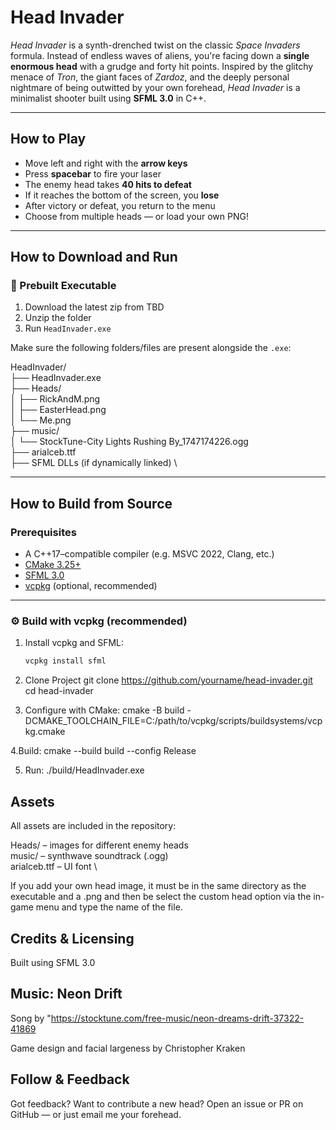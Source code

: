 ﻿# Head Invader

*Head Invader* is a synth-drenched twist on the classic *Space Invaders* formula. Instead of endless waves of aliens, you're facing down a **single enormous head** with a grudge and forty hit points. Inspired by the glitchy menace of *Tron*, the giant faces of *Zardoz*, and the deeply personal nightmare of being outwitted by your own forehead, *Head Invader* is a minimalist shooter built using **SFML 3.0** in C++.

---

## How to Play

-  Move left and right with the **arrow keys**
-  Press **spacebar** to fire your laser
-  The enemy head takes **40 hits to defeat**
-  If it reaches the bottom of the screen, you **lose**
-  After victory or defeat, you return to the menu
-  Choose from multiple heads — or load your own PNG!

---

##  How to Download and Run

### 💾 Prebuilt Executable

1. Download the latest zip from TBD
2. Unzip the folder
3. Run `HeadInvader.exe`

Make sure the following folders/files are present alongside the `.exe`:

HeadInvader/ \
├── HeadInvader.exe \
├── Heads/ \
│ ├── RickAndM.png \
│ ├── EasterHead.png \
│ └── Me.png \
├── music/ \
│ └── StockTune-City Lights Rushing By_1747174226.ogg \
├── arialceb.ttf \
├── SFML DLLs (if dynamically linked) \


---

##  How to Build from Source

###  Prerequisites

- A C++17–compatible compiler (e.g. MSVC 2022, Clang, etc.)
- [CMake 3.25+](https://cmake.org/download/)
- [SFML 3.0](https://www.sfml-dev.org/)
- [vcpkg](https://github.com/microsoft/vcpkg) (optional, recommended)

---

### ⚙️ Build with vcpkg (recommended)

1. Install vcpkg and SFML:
   ```bash
   vcpkg install sfml

2. Clone Project
   git clone https://github.com/yourname/head-invader.git
   cd head-invader

3. Configure with CMake:
   cmake -B build -DCMAKE_TOOLCHAIN_FILE=C:/path/to/vcpkg/scripts/buildsystems/vcpkg.cmake

4.Build:
   cmake --build build --config Release

5. Run:
   ./build/HeadInvader.exe

## Assets

All assets are included in the repository:

Heads/ – images for different enemy heads \
music/ – synthwave soundtrack (.ogg)  \
arialceb.ttf – UI font \

If you add your own head image, it must be in the same directory as the executable and a .png and then be select the custom head option via the in-game menu and type the name of the file.

## Credits & Licensing
Built using SFML 3.0

## Music: Neon Drift
Song by "https://stocktune.com/free-music/neon-dreams-drift-37322-41869

Game design and facial largeness by Christopher Kraken

## Follow & Feedback
Got feedback? Want to contribute a new head? Open an issue or PR on GitHub — or just email me your forehead.



















